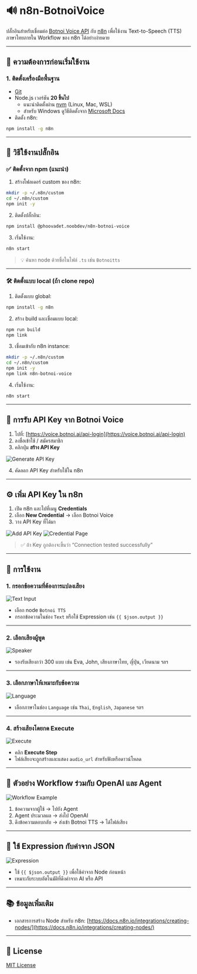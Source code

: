 # 🔊 n8n-BotnoiVoice

ปลั๊กอินสำหรับเชื่อมต่อ [Botnoi Voice API](https://voice.botnoi.ai/api-login) กับ [n8n](https://n8n.io/) เพื่อใช้งาน Text-to-Speech (TTS) ภาษาไทยภายใน Workflow ของ n8n ได้อย่างง่ายดาย

---

## 📌 ความต้องการก่อนเริ่มใช้งาน

### 1. ติดตั้งเครื่องมือพื้นฐาน

- [Git](https://git-scm.com/downloads)
- Node.js เวอร์ชัน **20 ขึ้นไป**
  - แนะนำติดตั้งผ่าน [nvm](https://github.com/nvm-sh/nvm) (Linux, Mac, WSL)
  - สำหรับ Windows ดูวิธีติดตั้งจาก [Microsoft Docs](https://learn.microsoft.com/en-us/windows/dev-environment/javascript/nodejs-on-windows)
- ติดตั้ง n8n:

```bash
npm install -g n8n
````

---

## 🚀 วิธีใช้งานปลั๊กอิน

### ✅ ติดตั้งจาก npm (แนะนำ)

1. สร้างโฟลเดอร์ custom ของ n8n:

```bash
mkdir -p ~/.n8n/custom
cd ~/.n8n/custom
npm init -y
```

2. ติดตั้งปลั๊กอิน:

```bash
npm install @phoovadet.noobdev/n8n-botnoi-voice
```

3. เริ่มใช้งาน:

```bash
n8n start
```

> 💡 ค้นหา node ด้วยชื่อในไฟล์ `.ts` เช่น `Botnoitts`

---

### 🛠️ ติดตั้งแบบ local (ถ้า clone repo)

1. ติดตั้งแบบ global:

```bash
npm install -g n8n
```

2. สร้าง build และเชื่อมแบบ local:

```bash
npm run build
npm link
```

3. เชื่อมเข้ากับ n8n instance:

```bash
mkdir -p ~/.n8n/custom
cd ~/.n8n/custom
npm init -y
npm link n8n-botnoi-voice
```

4. เริ่มใช้งาน:

```bash
n8n start
```

---

## 🔐 การรับ API Key จาก Botnoi Voice

1. ไปที่: [https://voice.botnoi.ai/api-login](https://voice.botnoi.ai/api-login)
2. ลงชื่อเข้าใช้ / สมัครสมาชิก
3. คลิกปุ่ม **สร้าง API Key**

![Generate API Key](https://github.com/user-attachments/assets/53cae275-c947-49ac-aa5f-49c224914da9)

4. คัดลอก API Key สำหรับใช้ใน n8n

---

## ⚙️ เพิ่ม API Key ใน n8n

1. เปิด n8n และไปที่เมนู **Credentials**
2. เลือก **New Credential** → เลือก Botnoi Voice
3. วาง API Key ที่ได้มา

![Add API Key](https://github.com/user-attachments/assets/7ddb26c4-2241-420f-8212-5096e1e052c5)
![Credential Page](https://github.com/user-attachments/assets/2d5a905a-7f46-4447-a5fe-aa682a318621)

> ✅ ถ้า Key ถูกต้องจะขึ้นว่า “Connection tested successfully”

---

## 🧾 การใช้งาน

### 1. กรอกข้อความที่ต้องการแปลงเสียง

![Text Input](https://github.com/user-attachments/assets/a20ee802-7ecb-4005-bc18-7ffe18e2ac92)

* เลือก node `Botnoi TTS`
* กรอกข้อความในช่อง `Text` หรือใช้ Expression เช่น `{{ $json.output }}`

---

### 2. เลือกเสียงผู้พูด

![Speaker](https://github.com/user-attachments/assets/1628e724-a7c6-4f76-a203-dad037eca3a4)

* รองรับเสียงกว่า 300 แบบ เช่น Eva, John, เสียงภาษาไทย, ญี่ปุ่น, เวียดนาม ฯลฯ

---

### 3. เลือกภาษาให้เหมาะกับข้อความ

![Language](https://github.com/user-attachments/assets/8fb5380f-f4b2-48cf-89f6-03d77e8679d4)

* เลือกภาษาในช่อง `Language` เช่น `Thai`, `English`, `Japanese` ฯลฯ

---

### 4. สร้างเสียงโดยกด Execute

![Execute](https://github.com/user-attachments/assets/06ecb4b4-cd85-45a2-b99e-6db17f63f443)

* คลิก **Execute Step**
* ไฟล์เสียงจะถูกสร้างและแสดง `audio_url` สำหรับฟังหรือดาวน์โหลด

---

## 🤖 ตัวอย่าง Workflow ร่วมกับ OpenAI และ Agent

![Workflow Example](https://github.com/user-attachments/assets/940067f7-8240-41af-9582-22692509733f)

1. ข้อความจากผู้ใช้ → ไปยัง Agent
2. Agent ประมวลผล → ส่งไป OpenAI
3. ดึงข้อความตอบกลับ → ส่งเข้า Botnoi TTS → ได้ไฟล์เสียง

---

## 🧠 ใช้ Expression กับค่าจาก JSON

![Expression](https://github.com/user-attachments/assets/0e7cac89-cd77-42da-bea9-e979cb021bb4)

* ใช้ `{{ $json.output }}` เพื่อใช้ค่าจาก Node ก่อนหน้า
* เหมาะกับระบบอัตโนมัติที่ดึงค่าจาก AI หรือ API

---

## 📚 ข้อมูลเพิ่มเติม

* เอกสารการสร้าง Node สำหรับ n8n:
  [https://docs.n8n.io/integrations/creating-nodes/](https://docs.n8n.io/integrations/creating-nodes/)

---

## 📝 License

[MIT License](https://github.com/n8n-io/n8n-nodes-starter/blob/master/LICENSE.md)
